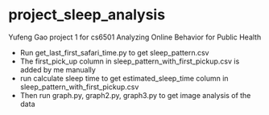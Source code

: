 # project_sleep_analysis
Yufeng Gao project 1 for cs6501 Analyzing Online Behavior for Public Health

- Run get_last_first_safari_time.py to get sleep_pattern.csv
- The first_pick_up column in sleep_pattern_with_first_pickup.csv is added by me manually
- run calculate sleep time to get estimated_sleep_time column in sleep_pattern_with_first_pickup.csv
- Then run graph.py, graph2.py, graph3.py to get image analysis of the data
